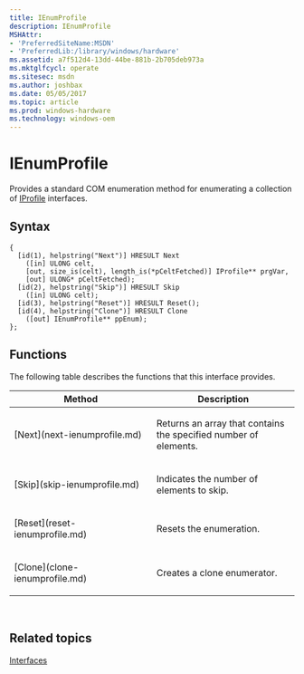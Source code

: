 ```yaml
---
title: IEnumProfile
description: IEnumProfile
MSHAttr:
- 'PreferredSiteName:MSDN'
- 'PreferredLib:/library/windows/hardware'
ms.assetid: a7f512d4-13dd-44be-881b-2b705deb973a
ms.mktglfcycl: operate
ms.sitesec: msdn
ms.author: joshbax
ms.date: 05/05/2017
ms.topic: article
ms.prod: windows-hardware
ms.technology: windows-oem
---
```


# IEnumProfile


Provides a standard COM enumeration method for enumerating a collection of [IProfile](iprofile.md) interfaces.

## Syntax


```
{
  [id(1), helpstring("Next")] HRESULT Next
    ([in] ULONG celt,
    [out, size_is(celt), length_is(*pCeltFetched)] IProfile** prgVar,
    [out] ULONG* pCeltFetched);
  [id(2), helpstring("Skip")] HRESULT Skip
    ([in] ULONG celt);
  [id(3), helpstring("Reset")] HRESULT Reset();
  [id(4), helpstring("Clone")] HRESULT Clone
    ([out] IEnumProfile** ppEnum);
};
```

## Functions


The following table describes the functions that this interface provides.

<table>
<colgroup>
<col width="50%" />
<col width="50%" />
</colgroup>
<thead>
<tr class="header">
<th>Method</th>
<th>Description</th>
</tr>
</thead>
<tbody>
<tr class="odd">
<td><p>[Next](next-ienumprofile.md)</p></td>
<td><p>Returns an array that contains the specified number of elements.</p></td>
</tr>
<tr class="even">
<td><p>[Skip](skip-ienumprofile.md)</p></td>
<td><p>Indicates the number of elements to skip.</p></td>
</tr>
<tr class="odd">
<td><p>[Reset](reset-ienumprofile.md)</p></td>
<td><p>Resets the enumeration.</p></td>
</tr>
<tr class="even">
<td><p>[Clone](clone-ienumprofile.md)</p></td>
<td><p>Creates a clone enumerator.</p></td>
</tr>
</tbody>
</table>

 

## Related topics


[Interfaces](interfaces-wprcontrol.md)

 

 







